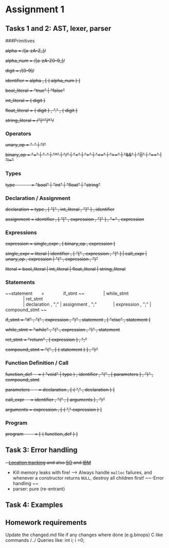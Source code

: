 # Assignment 1

## Tasks 1 and 2: AST, lexer, parser


###Primitives

~~alpha            = /[a-zA-Z_]/~~

~~alpha_num        = /[a-zA-Z0-9_]/~~

~~digit            = /[0-9]/~~

~~identifier       = alpha , [ { alpha_num } ]~~

~~bool_literal     = "true" | "false"~~

~~int_literal      = { digit }~~

~~float_literal    = { digit } , "." , { digit }~~

~~string_literal   = /"[^"]*"/~~


### Operators

~~unary_op         = "-" | "!"~~

~~binary_op        = "+"  | "-" | "*" | "/" 
                 | "<"  | ">" | "<=" | ">=" 
                 | "&&" | "||" 
                 | "==" | "!="~~


### Types

~~type             = "bool" | "int" | "float" | "string"~~


### Declaration / Assignment

~~declaration      = type , [ "[" , int_literal , "]" ] , identifier~~

~~assignment       = identifier , [ "[" , expression , "]" ] , "=" , expression~~


### Expressions

~~expression       = single_expr , [ binary_op , expression ]~~

~~single_expr      = literal
                 | identifier , [ "[" , expression , "]" ]
                 | call_expr
                 | unary_op , expression
                 | "(" , expression , ")"~~

~~literal          = bool_literal
                 | int_literal
                 | float_literal
                 | string_literal~~

### Statements

~~statement        = 
                  if_stmt ~~ 
                 | while_stmt  
                 | ret_stmt  
                 | declaration , ";"
                 | assignment  , ";"
                 | expression  , ";" 
                 | compound_stmt ~~

~~if_stmt          = "if" , "(" , expression , ")" , statement , [ "else" , statement ]~~

~~while_stmt       = "while" , "(" , expression , ")" , statement~~

~~ret_stmt         = "return" , [ expression ] , ";"~~

~~compound_stmt    = "{" , [ { statement } ] , "}"~~


### Function Definition / Call

~~function_def     = ( "void" | type ) , identifier , "(" , [ parameters ] , ")" , compound_stmt~~

~~parameters       = declaration , [ { "," , declaration } ]~~

~~call_expr      = identifier , "(" , [ arguments ] , ")"~~

~~arguments        = expression , [ { "," expression } ]~~


### Program

~~program          = [ { function_def } ]~~


## Task 3: Error handling
~~- [Location tracking](https://www.gnu.org/software/bison/manual/html_node/Tracking-Locations.html#Tracking-Locations)
  and also [SO](https://stackoverflow.com/questions/22407730/bison-line-number-included-in-the-error-messages) and [IBM](https://www.ibm.com/developerworks/library/l-flexbison/index.html)~~
- Kill memory leaks with fire! --> Always handle `malloc` failures, and whenever a constructor returns `NULL`, destroy all children first!
~~-Error handling ~~
- parser: pure (re-entrant)

## Task 4: Examples

## Homework requirements
 Update the changed.md file if any changes where done (e.g.binops) 
 C like commands /*..*/
 Queries like: int i; i =0;
